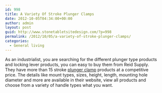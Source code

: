 ```yaml
---
id: 998
title: A Variety Of Stroke Plunger Clamps
date: 2012-10-05T04:34:00+00:00
author: admin
layout: post
guid: http://www.stonetabletsitedesign.com/?p=998
permalink: /2012/10/05/a-variety-of-stroke-plunger-clamps/
categories:
  - General living
---
```

As an industrialist, you are searching for the different plunger type products and locking lever products, you can easy to buy them from Reid Supply. They have more than 15 stroke [plunger clamp](http://www.reidsupply.com/products/clamps-workholding/clamps/plunger-clamps/) products at a competitive price. The details like mount types, sizes, height, length, mounting hole diameter and more are available in their website, view all products and choose from a variety of handle types what you want.